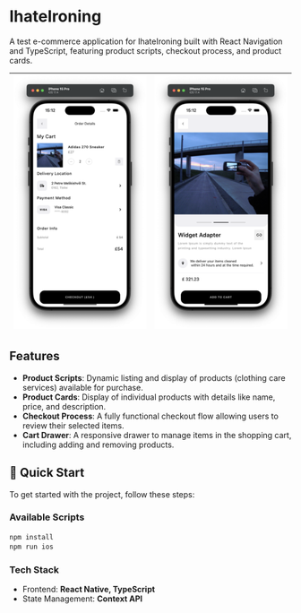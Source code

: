 # IhateIroning

A test e-commerce application for IhateIroning built with React Navigation and TypeScript, featuring product scripts, checkout process, and product cards.

|![](https://github.com/ainkhm/ihateironing/blob/main/.github/cover_1.png?raw=true)|![](https://github.com/ainkhm/ihateironing/blob/main/.github/cover_2.png?raw=true)|
|:-:|:-:|

## Features
- **Product Scripts**: Dynamic listing and display of products (clothing care services) available for purchase.
- **Product Cards**: Display of individual products with details like name, price, and description.
- **Checkout Process**: A fully functional checkout flow allowing users to review their selected items.
- **Cart Drawer**: A responsive drawer to manage items in the shopping cart, including adding and removing products.

## 🚀 Quick Start
To get started with the project, follow these steps:


### Available Scripts
```sh
npm install
npm run ios
```

### Tech Stack
- Frontend: **React Native, TypeScript**
- State Management: **Context API**
